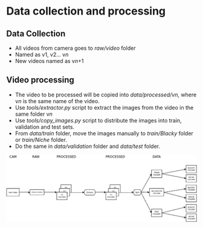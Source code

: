 # Data collection and processing #

## Data Collection ##

- All videos from camera goes to <em>raw/video</em> folder
- Named as v1, v2... v<em>n</em>
- New videos named as v<em>n</em>+1

## Video processing ##

- The video to be processed will be copied into <em>data/processed/vn</em>, where v<em>n</em> is the same name of the video.
- Use <em>tools/extractor.py</em> script to extract the images from the video in the same folder v<em>n</em>
- Use <em>tools/copy_images.py</em> script to distribute the images into train, validation and test sets.
- From <em>data/train</em> folder, move the images manually to <em>train/Blacky</em> folder or <em>train/Niche</em> folder.
- Do the same in <em>data/validation</em> folder and <em>data/test</em> folder.

![flow diagram](./flow_diagram.png "Flow diagram")